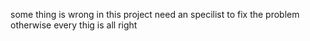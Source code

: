 some thing is wrong in this project need an specilist to fix the problem 
otherwise every thig is all right
